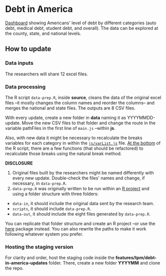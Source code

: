 # Debt in America

[Dashboard](https://apps.urban.org/features/debt-interactive-map/) showing Americans' level of debt by different categories (auto debt, medical debt, student debt, and overall). The data can be explored at the county, state, and national levels.

## How to update

### Data inputs
The researchers will share 12 excel files.

### Data processing
The R script `data-prep.R`, inside **source**, cleans the data of the original excel files –it mostly changes the column names and reorder the columns– and merges the national and state files. The outputs are 8 CSV files.

With every update, create a new folder in **data** naming it as YYYYMMDD-update. Move the new CSV files to that folder and change the route in the variable pathFiles in the first line of `main.js` –within **js**.

Also, with new data it might be necessary to recalculate the breaks variables for each category in within the [`js/varList.js`](https://github.com/UrbanInstitute/debt-interactive-map/blob/master/js/varList.js) file. [At the bottom](https://github.com/UrbanInstitute/debt-interactive-map/blob/master/source/data-prep.R#L225) of the R script, there are a few functions (that should be refactored) to recalculate those breaks using the natural break method.

**DISCLOSURE**
1. Original files built by the researchers might be named differently with every new update. Double-check the files' names and change, if necessary, in `data-prep.R`.
2. `data-prep.R` was originally written to be run within an [R project](https://r4ds.had.co.nz/workflow-projects.html) and using a folder structure with three folders:
- `data-in`, it should include the original data sent by the research team.
- `scripts`, it should include `data-prep.R`.
- `data-out`, it should include the eight files generated by `data-prep.R`.

You can replicate that folder structure and create an R project –or use the [here](https://here.r-lib.org/) package instead. You can also rewrite the paths to make it work following whatever system you prefer.

### Hosting the staging version
For clarity and order, host the staging code inside the **features/tpm/debt-in-america-updates** folder. There, create a new folder **YYYYMM** and clone the repo.
